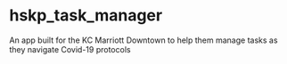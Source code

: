# hskp_task_manager
An app built for the KC Marriott Downtown to help them manage tasks as they navigate Covid-19 protocols
